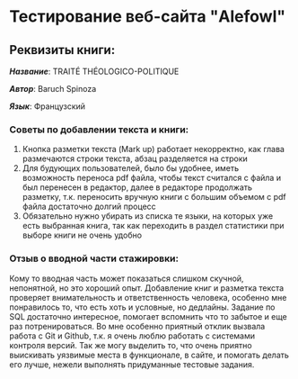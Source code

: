 # Тестирование веб-сайта "Alefowl"

## Реквизиты книги:
_**Название**_: TRAITÉ THÉOLOGICO-POLITIQUE

_**Автор**_: Baruch Spinoza 

_**Язык**_: Французский



### Советы по добавлении текста и книги: 
1. Кнопка разметки текста (Mark up) работает некорректно, как глава размечаются строки текста, абзац разделяется на строки 
2. Для будующих пользователей, было бы удобнее, иметь возможность переноса pdf файла, чтобы текст считался с файла и был перенесен в редактор, далее в редакторе продолжать разметку, т.к. переносить вручную книги с большим объемом с pdf файла достаточно долгий процесс
3. Обязательно нужно убирать из списка те языки, на которых уже есть выбранная книга, так как переходить в раздел статистики при выборе книги не очень удобно 

### Отзыв о вводной части стажировки:
Кому то вводная часть может показаться слишком скучной, непонятной, но это хороший опыт. Добавление книг и разметка текста проверяет внимательность и ответственность человека, особенно мне понравилось то, что есть хоть и условные, но дедлайны. Задание по SQL достаточно интересное, помогает вспомнить что то забытое и еще раз потренироваться. Во мне особенно приятный отклик вызвала работа с Git и Github, т.к. я очень люблю работать с системами контроля версий. Так же могу выделить то, что очень приятно выискивать уязвимые места в функционале, в сайте, и помогать делать его лучше, нежели выполнять придуманные тестовые задания.

